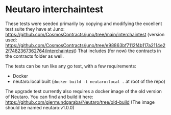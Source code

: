 # Neutaro interchaintest

These tests were seeded primarily by copying and modifying the excellent test suite they have at Juno: https://github.com/CosmosContracts/juno/tree/main/interchaintest (version used: https://github.com/CosmosContracts/juno/tree/e98863bf7112f4b117a2114e22f7482367362764/interchaintest)
That includes (for now) the contracts in the contracts folder as well.

The tests can be run like any go test, with a few requirements:
* Docker
* neutaro:local built (`docker build -t neutaro:local .` at root of the repo)

The upgrade test currently also requires a docker image of the old version of Neutaro. You can find and build it here: https://github.com/gjermundgaraba/Neutaro/tree/old-build
(The image should be named neutaro:v1.0.0)